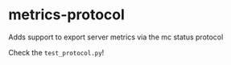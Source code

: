 # metrics-protocol

Adds support to export server metrics via the mc status protocol

Check the `test_protocol.py`!
